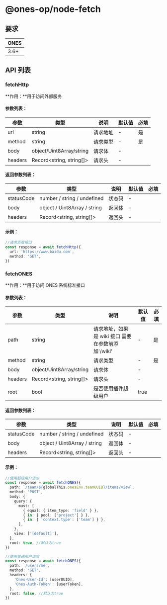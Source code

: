 # @ones-op/node-fetch

## 要求

| **ONES** |
| -------- |
| 3.6+     |

## API 列表

### fetchHttp

**作用：**用于访问外部服务

#### 参数列表：

| **参数** | **类型**                 | **说明** | **默认值** | **必填** |
| -------- | ------------------------ | -------- | ---------- | -------- |
| url      | string                   | 请求地址 | -          | 是       |
| method   | string                   | 请求类型 | -          | 是       |
| body     | object/Uint8Array/string | 请求体   | -          |          |
| headers  | Record<string, string[]> | 请求头   | -          |          |

#### 返回参数列表：

| **参数**   | **类型**                     | **说明** | **默认值** | **必填** |
| ---------- | ---------------------------- | -------- | ---------- | -------- |
| statusCode | number / string / undefined  | 状态码   | -          |          |
| body       | object / Uint8Array / string | 返回体   | -          |          |
| headers    | Record<string, string[]>     | 返回头   | -          |          |

#### 示例：

```typescript
//请求百度接口
const response = await fetchHttp({
  url: 'https://www.baidu.com',
  method: 'GET',
})
```

### fetchONES

**作用：**用于访问 ONES 系统标准接口

#### 参数列表：

| **参数** | **类型**                 | **说明**                                           | **默认值** | **必填** |
| -------- | ------------------------ | -------------------------------------------------- | ---------- | -------- |
| path     | string                   | 请求地址，如果是 wiki 接口 需要在参数前添加'/wiki' | -          | 是       |
| method   | string                   | 请求类型                                           | -          | 是       |
| body     | object/Uint8Array/string | 请求体                                             | -          |          |
| headers  | Record<string, string[]> | 请求头                                             | -          |          |
| root     | bool                     | 是否使用插件超级用户                               | true       |          |

#### 返回参数列表：

| **参数**   | **类型**                     | **说明** | **默认值** | **必填** |
| ---------- | ---------------------------- | -------- | ---------- | -------- |
| statusCode | number / string / undefined  | 状态码   | -          |          |
| body       | object / Uint8Array / string | 返回体   | -          |          |
| headers    | Record<string, string[]>     | 返回头   | -          |          |

#### 示例：

```typescript
//使用超级用户请求
const response = await fetchONES({
  path: `/team/${globalThis.onesEnv.teamUUID}/items/view`,
  method: 'POST',
  body: {
    query: {
      must: [
        { equal: { item_type: 'field' } },
        { in: { pool: ['project'] } },
        { in: { 'context.type': ['team'] } },
      ],
    },
    view: ['[default]'],
  },
  root: true, //默认为true
})

//使用普通用户请求
const response = await fetchONES({
  path: `/users/me`,
  method: 'GET',
  headers: {
    'Ones-User-Id': [userUUID],
    'Ones-Auth-Token': [userToken],
  },
  root: false, //默认为true
})
```
